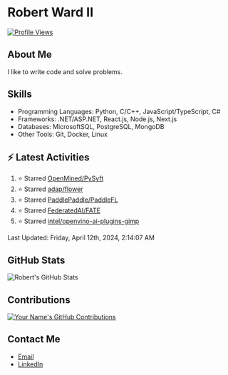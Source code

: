 
# Robert Ward II

[![Profile Views](https://komarev.com/ghpvc/?username=Robert-W-Ward)](https://github.com/Robert-W-Ward)

## About Me
I like to write code and solve problems.

## Skills
- Programming Languages: Python, C/C++, JavaScript/TypeScript, C#
- Frameworks: .NET/ASP.NET, React.js, Node.js, Next.js
- Databases: MicrosoftSQL, PostgreSQL, MongoDB
- Other Tools: Git, Docker, Linux

## :zap: Latest Activities
<!--RECENT_ACTIVITY:start-->
1. ⭐ Starred [OpenMined/PySyft](https://github.com/OpenMined/PySyft)
2. ⭐ Starred [adap/flower](https://github.com/adap/flower)
3. ⭐ Starred [PaddlePaddle/PaddleFL](https://github.com/PaddlePaddle/PaddleFL)
4. ⭐ Starred [FederatedAI/FATE](https://github.com/FederatedAI/FATE)
5. ⭐ Starred [intel/openvino-ai-plugins-gimp](https://github.com/intel/openvino-ai-plugins-gimp)
<!--RECENT_ACTIVITY:end-->

<!--RECENT_ACTIVITY:last_update-->
Last Updated: Friday, April 12th, 2024, 2:14:07 AM
<!--RECENT_ACTIVITY:last_update_end-->

<!--END_SECTIN:activity-->
## GitHub Stats
![Robert's GitHub Stats](https://github-readme-stats.vercel.app/api?username=Robert-W-Ward&show_icons=true&theme=radical)

## Contributions
[![Your Name's GitHub Contributions](https://github-readme-streak-stats.herokuapp.com/?user=Robert-W-Ward&theme=radical)](https://github.com/your-username)

## Contact Me
- [Email](mailto:robertwesleyward2019@gmail.com)
- [LinkedIn](https://linkedin.com/in/https://www.linkedin.com/in/robert-ward-ii/)
